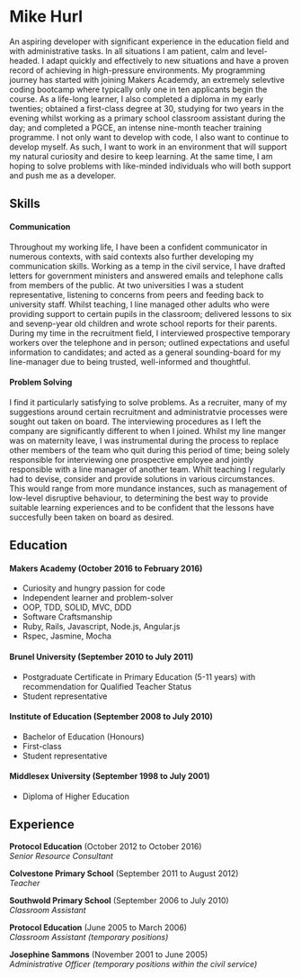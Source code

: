 # Mike Hurl

An aspiring developer with significant experience in the education field and with administrative tasks. In all situations I am patient, calm and level-headed. I adapt quickly and effectively to new situations and have a proven record of achieving in high-pressure environments. 
My programming journey has started with joining Makers Academdy, an extremely selevtive coding bootcamp where typically only one in ten applicants begin the course. As a life-long learner, I also completed a diploma in my early twenties; obtained a first-class degree at 30, studying for two years in the evening whilst working as a primary school classroom assistant during the day; and completed a PGCE, an intense nine-month teacher training programme. 
I not only want to develop with code, I also want to continue to develop myself. As such, I want to work in an environment that will support my natural curiosity and desire to keep learning. At the same time, I am hoping to solve problems with like-minded individuals who will both support and push me as a developer.

## Skills

#### Communication

Throughout my working life, I have been a confident communicator in numerous contexts, with said contexts also further developing my communication skills. Working as a temp in the civil service, I have drafted letters for government ministers and answered emails and telephone calls from members of the public. At two universities I was a student representative, listening to concerns from peers and feeding back to university staff. Whilst teaching, I line managed other adults who were providing support to certain pupils in the classroom; delivered lessons to six and sevenp-year old children and wrote school reports for their parents. During my time in the recruitment field, I interviewed prospective temporary workers over the telephone and in person; outlined expectations and useful information to candidates; and acted as a general sounding-board for my line-manager due to being trusted, well-informed and thoughtful.

#### Problem Solving

I find it particularly satisfying to solve problems. As a recruiter, many of my suggestions around certain recruitment and administratvie processes were sought out taken on board. The interviewing procedures as I left the company are significantly different to when I joined.  Whilst my line manger was on maternity leave, I was instrumental during the process to replace other members of the team who quit during this period of time; being solely responsible for interviewing one prospective employee and jointly responsible with a line manager of another team. Whilt teaching I regularly had to devise, consider and provide solutions in various circumstances. This would range from more mundance instances, such as management of low-level disruptive behaviour, to determining the best way to provide suitable learning experiences and to be confident that the lessons have succesfully been taken on board as desired.

## Education

#### Makers Academy (October 2016 to February 2016)

- Curiosity and hungry passion for code
- Independent learner and problem-solver
- OOP, TDD, SOLID, MVC, DDD
- Software Craftsmanship
- Ruby, Rails, Javascript, Node.js, Angular.js
- Rspec, Jasmine, Mocha

#### Brunel University (September 2010 to July 2011)

- Postgraduate Certificate in Primary Education (5-11 years) with recommendation for Qualified Teacher Status
- Student representative

#### Institute of Education (September 2008 to July 2010)

- Bachelor of Education (Honours)
- First-class
- Student representative

#### Middlesex University (September 1998 to July 2001)

- Diploma of Higher Education

## Experience

**Protocol Education** (October 2012 to October 2016)    
*Senior Resource Consultant*

**Colvestone Primary School** (September 2011 to August 2012)   
*Teacher* 

**Southwold Primary School** (September 2006 to July 2010)   
*Classroom Assistant*  

**Protocol Education** (June 2005 to March 2006)   
*Classroom Assistant (temporary positions)*  

**Josephine Sammons** (November 2001 to June 2005)   
*Administrative Officer (temporary positions within the civil service)*  
